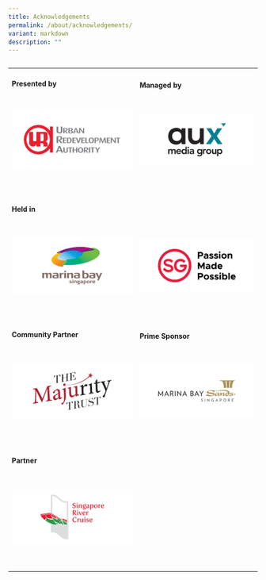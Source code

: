 ```yaml
---
title: Acknowledgements
permalink: /about/acknowledgements/
variant: markdown
description: ""
---
```

<table class="table-v">
  </table><table style="width:100%">
    <tbody><tr>
      <td>
        <h4>Presented by</h4>
        <br>
        <p>
          <a href="https://www.ura.gov.sg/Corporate">
            <img alt="Image of URA Logo" src="/images/URA.jpg">
          </a>
        </p>
        <br>
        <br>
      </td>
      <td>
        <h4>Managed by</h4>
        <br>
        <p>
          <a href="http://www.aux.com.sg/">
            <img alt="Image of AUX Logo" src="/images/AuxMG.jpg">
          </a>
        </p>
        <br>
        <br>
      </td>
    </tr><tr>
      <td>
        <h4>Held in</h4>
        <br>
        <p>
          <a href="https://www.ura.gov.sg/Corporate/Get-Involved/Shape-A-Distinctive-City/Explore-Our-City/Marina-Bay">
            <img alt="Image of Marina Bay Logo" src="/images/MarinaBay.jpg">
          </a>
        </p>
        <br>
        <br>
      </td>
      <td>
        <h4 style="color:white; visibility: hidden">.</h4>
        <br>
        <p>
          <a href="https://www.visitsingapore.com/en/">
            <img alt="Image of SG Made Possible Logo" src="/images/SGPassion.jpg">
          </a>
        </p>
        <br>
        <br>
      </td>
    </tr><tr>
      <td>
        <h4>Community Partner</h4>
        <br>
        <p>
          <a href="https://www.majurity.sg/">
            <img alt="Image of The Majurity Trust Logo" src="/images/TMT.jpg">
          </a>
        </p>
        <br>
        <br>
      </td>
      <td>
        <h4>Prime Sponsor</h4>
        <br>
        <p>
          <a href="https://www.marinabaysands.com/">
            <img alt="Image of MBS Logo" src="/images/MBS.jpg">
          </a>
        </p>
        <br>
        <br>
      </td>
    </tr><tr>
      <td>
        <h4>Partner</h4>
        <br>
        <p>
          <a href="https://rivercruise.com.sg/">
            <img alt="Image of Singapore River Cruise Logo" src="/images/SRC.jpg">
          </a>
        </p>
        <br>
        <br>
      </td>
      <td>
        <h4 style="color:white;"></h4>
        <br>
        <br>
        <br>
      </td>
    </tr><tr></tr></tbody></table>